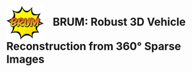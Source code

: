 <h1>
  <img src="./imgs/brum_logo.png" alt="BRUM Logo" width="100" style="vertical-align: middle; margin-right: 15px;">
  BRUM: Robust 3D Vehicle Reconstruction from 360° Sparse Images
</h1>
